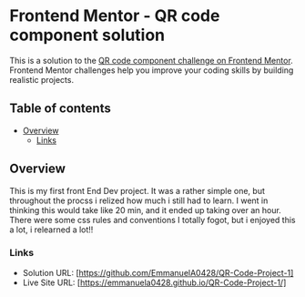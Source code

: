 # Frontend Mentor - QR code component solution

This is a solution to the [QR code component challenge on Frontend Mentor](https://www.frontendmentor.io/challenges/qr-code-component-iux_sIO_H). Frontend Mentor challenges help you improve your coding skills by building realistic projects.

## Table of contents

- [Overview](#overview)
  - [Links](#links)

## Overview

This is my first front End Dev project. It was a rather simple one, but throughout the procss i relized how much i still had to learn. I went in thinking this would take like 20 min, and it ended up taking over an hour. There were some css rules and conventions I totally fogot, but i enjoyed this a lot, i relearned a lot!!

### Links

- Solution URL: [https://github.com/EmmanuelA0428/QR-Code-Project-1]
- Live Site URL: [https://emmanuela0428.github.io/QR-Code-Project-1/]
